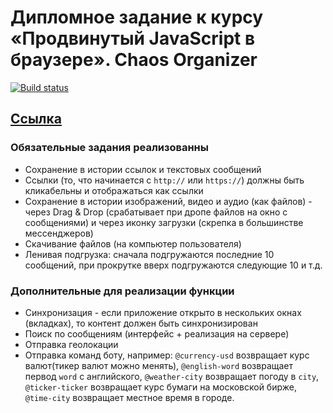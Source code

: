 # Дипломное задание к курсу «Продвинутый JavaScript в браузере». Chaos Organizer
[![Build status](https://ci.appveyor.com/api/projects/status/r8scmn1pk726b1xq?svg=true)](https://ci.appveyor.com/project/cherry-pynya/ahj-diploma-front)
## [Ссылка](https://cherry-pynya.github.io/ahj_diploma_front/)

### Обязательные задания реализованны

* Сохранение в истории ссылок и текстовых сообщений
* Ссылки (то, что начинается с `http://` или `https://`) должны быть кликабельны и отображаться как ссылки
* Сохранение в истории изображений, видео и аудио (как файлов) - через Drag & Drop (срабатывает при дропе файлов на окно с сообщениями) и через иконку загрузки (скрепка в большинстве мессенджеров)
* Скачивание файлов (на компьютер пользователя)
* Ленивая подгрузка: сначала подгружаются последние 10 сообщений, при прокрутке вверх подгружаются следующие 10 и т.д.

### Дополнительные для реализации функции

* Синхронизация - если приложение открыто в нескольких окнах (вкладках), то контент должен быть синхронизирован
* Поиск по сообщениям (интерфейс + реализация на сервере)
* Отправка геолокации
* Отправка команд боту, например: `@currency-usd` возвращает курс валют(тикер валют можно менять), `@english-word` возвращает первод `word` с английского, `@weather-city` возвращает погоду в `city`, `@ticker-ticker` возвращает курс бумаги на московской бирже, `@time-city` возвращает местное время в городе.
